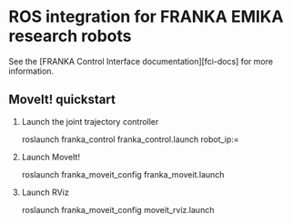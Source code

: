# ROS integration for FRANKA EMIKA research robots

See the [FRANKA Control Interface documentation][fci-docs] for more information.

## MoveIt! quickstart

1. Launch the joint trajectory controller

    roslaunch franka_control franka_control.launch robot_ip:=<ip>

2. Launch MoveIt!

    roslaunch franka_moveit_config franka_moveit.launch

3. Launch RViz

    roslaunch franka_moveit_config moveit_rviz.launch
